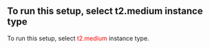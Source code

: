 ## To run this setup, select t2.medium instance type
To run this setup, select <span style="color: red;">t2.medium</span> instance type.
